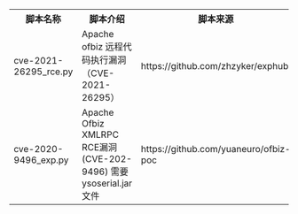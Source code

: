 <table>
<tr>
    <th>脚本名称</th>
    <th>脚本介绍</th>
    <th>脚本来源</th>
</tr>
<tr>
    <td>cve-2021-26295_rce.py</td>
    <td>Apache ofbiz 远程代码执行漏洞（CVE-2021-26295）</td>
    <td>https://github.com/zhzyker/exphub</td>
</tr>
<tr>
    <td>cve-2020-9496_exp.py</td>
    <td>Apache Ofbiz XMLRPC RCE漏洞 (CVE-202-9496) 需要 ysoserial.jar文件</td>
    <td>https://github.com/yuaneuro/ofbiz-poc</td>
</tr>
